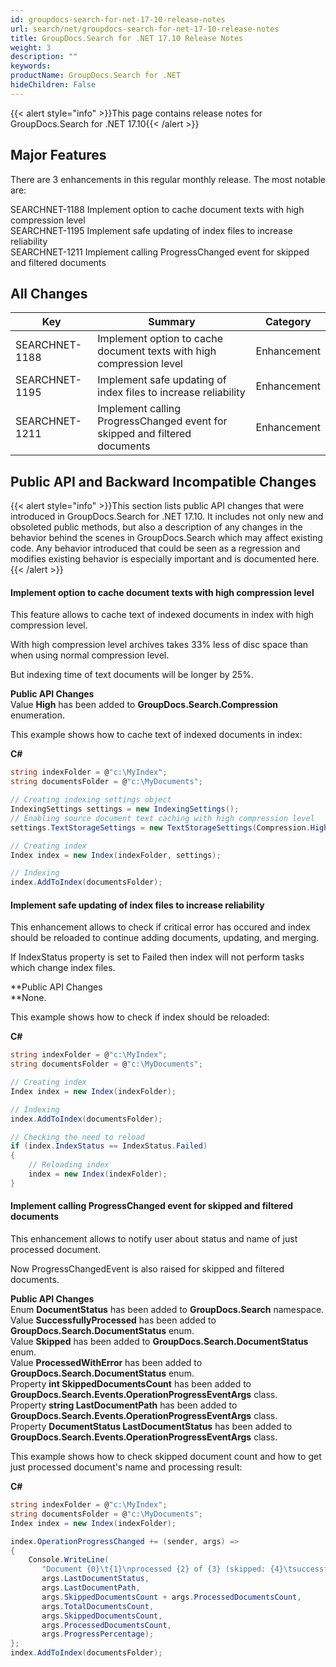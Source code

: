```yaml
---
id: groupdocs-search-for-net-17-10-release-notes
url: search/net/groupdocs-search-for-net-17-10-release-notes
title: GroupDocs.Search for .NET 17.10 Release Notes
weight: 3
description: ""
keywords: 
productName: GroupDocs.Search for .NET
hideChildren: False
---
```

{{< alert style="info" >}}This page contains release notes for GroupDocs.Search for .NET 17.10{{< /alert >}}

## Major Features

There are 3 enhancements in this regular monthly release. The most notable are:

SEARCHNET-1188 Implement option to cache document texts with high compression level  
SEARCHNET-1195 Implement safe updating of index files to increase reliability  
SEARCHNET-1211 Implement calling ProgressChanged event for skipped and filtered documents

## All Changes

| Key | Summary | Category |
| --- | --- | --- |
| SEARCHNET-1188 | Implement option to cache document texts with high compression level | Enhancement |
| SEARCHNET-1195 | Implement safe updating of index files to increase reliability | Enhancement |
| SEARCHNET-1211 | Implement calling ProgressChanged event for skipped and filtered documents | Enhancement |

## Public API and Backward Incompatible Changes

{{< alert style="info" >}}This section lists public API changes that were introduced in GroupDocs.Search for .NET 17.10. It includes not only new and obsoleted public methods, but also a description of any changes in the behavior behind the scenes in GroupDocs.Search which may affect existing code. Any behavior introduced that could be seen as a regression and modifies existing behavior is especially important and is documented here.{{< /alert >}}

#### Implement option to cache document texts with high compression level

This feature allows to cache text of indexed documents in index with high compression level.

With high compression level archives takes 33% less of disc space than when using normal compression level.

But indexing time of text documents will be longer by 25%.

**Public API Changes**  
Value **High** has been added to **GroupDocs.Search.Compression** enumeration.

This example shows how to cache text of indexed documents in index:

**C#**

```csharp
string indexFolder = @"c:\MyIndex";
string documentsFolder = @"c:\MyDocuments";

// Creating indexing settings object
IndexingSettings settings = new IndexingSettings();
// Enabling source document text caching with high compression level
settings.TextStorageSettings = new TextStorageSettings(Compression.High);

// Creating index
Index index = new Index(indexFolder, settings);

// Indexing
index.AddToIndex(documentsFolder);
```

#### Implement safe updating of index files to increase reliability

This enhancement allows to check if critical error has occured and index should be reloaded to continue adding documents, updating, and merging.

If IndexStatus property is set to Failed then index will not perform tasks which change index files.

**Public API Changes  
**None.

This example shows how to check if index should be reloaded:

**C#**

```csharp
string indexFolder = @"c:\MyIndex";
string documentsFolder = @"c:\MyDocuments";

// Creating index
Index index = new Index(indexFolder);

// Indexing
index.AddToIndex(documentsFolder);

// Checking the need to reload
if (index.IndexStatus == IndexStatus.Failed)
{
    // Reloading index
    index = new Index(indexFolder);
}

```

#### Implement calling ProgressChanged event for skipped and filtered documents

This enhancement allows to notify user about status and name of just processed document.

Now ProgressChangedEvent is also raised for skipped and filtered documents.

**Public API Changes**  
Enum **DocumentStatus** has been added to **GroupDocs.Search** namespace.  
Value **SuccessfullyProcessed** has been added to **GroupDocs.Search.DocumentStatus** enum.  
Value **Skipped** has been added to **GroupDocs.Search.DocumentStatus** enum.  
Value **ProcessedWithError** has been added to **GroupDocs.Search.DocumentStatus** enum.  
Property **int SkippedDocumentsCount** has been added to **GroupDocs.Search.Events.OperationProgressEventArgs** class.  
Property **string LastDocumentPath** has been added to **GroupDocs.Search.Events.OperationProgressEventArgs** class.  
Property **DocumentStatus LastDocumentStatus** has been added to **GroupDocs.Search.Events.OperationProgressEventArgs** class.

This example shows how to check skipped document count and how to get just processed document's name and processing result:

**C#**

```csharp
string indexFolder = @"c:\MyIndex";
string documentsFolder = @"c:\MyDocuments";
Index index = new Index(indexFolder);

index.OperationProgressChanged += (sender, args) =>
{
    Console.WriteLine(
       "Document {0}\t{1}\nprocessed {2} of {3} (skipped: {4}\tsuccessfuly processed: {5}\nProgress: {6:F2}%\n",
       args.LastDocumentStatus,
       args.LastDocumentPath,
       args.SkippedDocumentsCount + args.ProcessedDocumentsCount,
       args.TotalDocumentsCount,
       args.SkippedDocumentsCount,
       args.ProcessedDocumentsCount,
       args.ProgressPercentage);
};
index.AddToIndex(documentsFolder);

```
